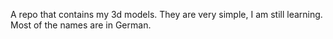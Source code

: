 A repo that contains my 3d models. They are very simple, I am still learning. Most of the names are in German.